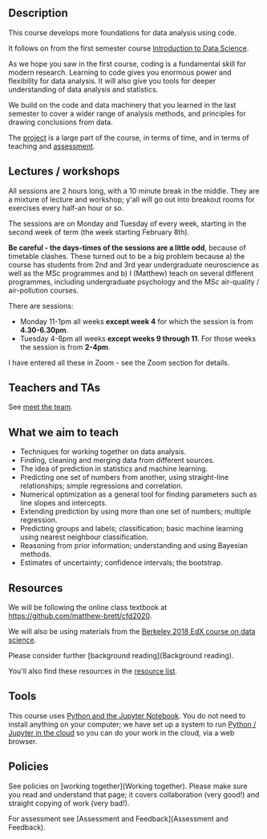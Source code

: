 ## Description

This course develops more foundations for data analysis using code.

It follows on from the first semester course [Introduction to Data
Science](https://canvas.bham.ac.uk/courses/46369).

As we hope you saw in the first course, coding is a fundamental skill for
modern research.  Learning to code gives you enormous power and flexibility
for data analysis.  It will also give you tools for deeper understanding of
data analysis and statistics.

We build on the code and data machinery that you learned in the last semester
to cover a wider range of analysis methods, and principles for drawing
conclusions from data.

The [project](../modules/373659) is a large part of the course, in terms of
time, and in terms of teaching and [assessment](assessment).

## Lectures / workshops

All sessions are 2 hours long, with a 10 minute break in the middle.  They are
a mixture of lecture and workshop; y'all will go out into breakout rooms for
exercises every half-an hour or so.

The sessions are on Monday and Tuesday of every week, starting in the second week of term (the week starting February 8th).

**Be careful - the days-times of the sessions are a little odd**, because of
timetable clashes.  These turned out to be a big problem because a) the course
has students from 2nd and 3rd year undergraduate neuroscience as well as the
MSc programmes and b) I (Matthew) teach on several different programmes,
including undergraduate psychology and the MSc air-quality / air-pollution
courses.

There are sessions:

* Monday 11-1pm all weeks **except week 4** for which the session is from
  **4.30-6.30pm**.
* Tuesday 4-6pm all weeks **except weeks 9 through 11**. For those weeks the
  session is from **2-4pm**.

I have entered all these in Zoom - see the Zoom section for details.

## Teachers and TAs

See [meet the team](meet-the-team).

## What we aim to teach

*   Techniques for working together on data analysis.
*   Finding, cleaning and merging data from different sources.
*   The idea of prediction in statistics and machine learning.
*   Predicting one set of numbers from another, using straight-line
    relationships; simple regressions and correlation.
*   Numerical optimization as a general tool for finding parameters such as
    line slopes and intercepts.
*   Extending prediction by using more than one set of numbers;
    multiple regression.
*   Predicting groups and labels; classification; basic machine learning using
    nearest neighbour classification.
*   Reasoning from prior information; understanding and using Bayesian
    methods.
*   Estimates of uncertainty; confidence intervals; the bootstrap.

## Resources

We will be following the online class textbook at
<https://github.com/matthew-brett/cfd2020>.

We will also be using materials from the [Berkeley 2018 EdX course on data science](data8x).

Please consider further [background reading](Background reading).

You'll also find these resources in the [resource
list](../modules/items/1906844).

## Tools

This course uses [Python and the Jupyter
Notebook](https://matthew-brett.github.io/cfd2020/intro/the_software.html).
You do not need to install anything on your computer; we have set up a system
to run [Python / Jupyter in the cloud](python-slash-jupyter-in-the-cloud) so
you can do your work in the cloud, via a web browser.

## Policies

See policies on [working together](Working together).  Please make sure you
read and understand that page; it covers collaboration (very good!) and
straight copying of work (very bad!).

For assessment see [Assessment and Feedback](Assessment and Feedback).
